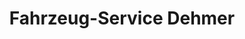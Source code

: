 ---
title: "Fahrzeug-Service Dehmer"
url: /hammelburg/fahrzeug-service-dehmer/
shop: Autowerkstatt
---